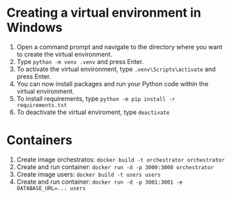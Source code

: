 # Creating a virtual environment in Windows

1. Open a command prompt and navigate to the directory where you want to create the virtual environment.
2. Type `python -m venv .venv` and press Enter.
3. To activate the virtual environment, type `.venv\Scripts\activate` and press Enter.
4. You can now install packages and run your Python code within the virtual environment.
5. To install requirements, type `python -m pip install -r requirements.txt`
6. To deactivate the virtual enviroment, type `deactivate`

# Containers

1. Create image orchestratos: `docker build -t orchestrator orchestrator`
2. Create and run container: `docker run -d -p 3000:3000 orchestrator`
3. Create image users: `docker build -t users users`
4. Create and run container: `docker run -d -p 3001:3001 -e DATABASE_URL=... users`
